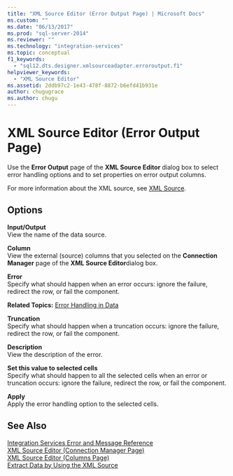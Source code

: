 ```yaml
---
title: "XML Source Editor (Error Output Page) | Microsoft Docs"
ms.custom: ""
ms.date: "06/13/2017"
ms.prod: "sql-server-2014"
ms.reviewer: ""
ms.technology: "integration-services"
ms.topic: conceptual
f1_keywords: 
  - "sql12.dts.designer.xmlsourceadapter.erroroutput.f1"
helpviewer_keywords: 
  - "XML Source Editor"
ms.assetid: 2ddb97c2-1e43-478f-8872-b6efd41b931e
author: chugugrace
ms.author: chugu
---
```

# XML Source Editor (Error Output Page)
  Use the **Error Output** page of the **XML Source Editor** dialog box to select error handling options and to set properties on error output columns.  
  
 For more information about the XML source, see [XML Source](data-flow/xml-source.md).  
  
## Options  
 **Input/Output**  
 View the name of the data source.  
  
 **Column**  
 View the external (source) columns that you selected on the **Connection Manager** page of the **XML Source Editor**dialog box.  
  
 **Error**  
 Specify what should happen when an error occurs: ignore the failure, redirect the row, or fail the component.  
  
 **Related Topics:** [Error Handling in Data](data-flow/error-handling-in-data.md)  
  
 **Truncation**  
 Specify what should happen when a truncation occurs: ignore the failure, redirect the row, or fail the component.  
  
 **Description**  
 View the description of the error.  
  
 **Set this value to selected cells**  
 Specify what should happen to all the selected cells when an error or truncation occurs: ignore the failure, redirect the row, or fail the component.  
  
 **Apply**  
 Apply the error handling option to the selected cells.  
  
## See Also  
 [Integration Services Error and Message Reference](../../2014/integration-services/integration-services-error-and-message-reference.md)   
 [XML Source Editor &#40;Connection Manager Page&#41;](../../2014/integration-services/xml-source-editor-connection-manager-page.md)   
 [XML Source Editor &#40;Columns Page&#41;](../../2014/integration-services/xml-source-editor-columns-page.md)   
 [Extract Data by Using the XML Source](data-flow/extract-data-by-using-the-xml-source.md)  
  
  
